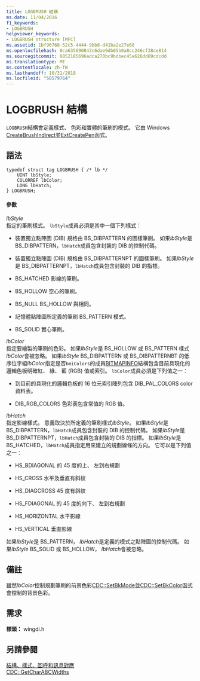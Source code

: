 ```yaml
---
title: LOGBRUSH 結構
ms.date: 11/04/2016
f1_keywords:
- LOGBRUSH
helpviewer_keywords:
- LOGBRUSH structure [MFC]
ms.assetid: 1bf96768-52c5-4444-9bb8-d41ba2e27e68
ms.openlocfilehash: 0ca635690843c6dae9db05b0a8cc246cf38ce814
ms.sourcegitcommit: 6052185696adca270bc9bdbec45a626dd89cdcdd
ms.translationtype: MT
ms.contentlocale: zh-TW
ms.lasthandoff: 10/31/2018
ms.locfileid: "50579764"
---
```

# <a name="logbrush-structure"></a>LOGBRUSH 結構

`LOGBRUSH`結構會定義樣式、 色彩和實體的筆刷的模式。 它由 Windows [CreateBrushIndirect](/windows/desktop/api/wingdi/nf-wingdi-createbrushindirect)並[ExtCreatePen](/windows/desktop/api/wingdi/nf-wingdi-extcreatepen)函式。

## <a name="syntax"></a>語法

```
typedef struct tag LOGBRUSH { /* lb */
    UINT lbStyle;
    COLORREF lbColor;
    LONG lbHatch;
} LOGBRUSH;
```

#### <a name="parameters"></a>參數

*lbStyle*<br/>
指定的筆刷樣式。 `lbStyle`成員必須是其中一個下列樣式：

- 裝置獨立點陣圖 (DIB) 規格由 BS_DIBPATTERN 的圖樣筆刷。 如果*lbStyle*是 BS_DIBPATTERN，`lbHatch`成員包含封裝的 DIB 的控制代碼。

- 裝置獨立點陣圖 (DIB) 規格由 BS_DIBPATTERNPT 的圖樣筆刷。 如果*lbStyle*是 BS_DIBPATTERNPT，`lbHatch`成員包含封裝的 DIB 的指標。

- BS_HATCHED 影線的筆刷。

- BS_HOLLOW 空心的筆刷。

- BS_NULL BS_HOLLOW 與相同。

- 記憶體點陣圖所定義的筆刷 BS_PATTERN 模式。

- BS_SOLID 實心筆刷。

*lbColor*<br/>
指定要繪製的筆刷的色彩。 如果*lbStyle*是 BS_HOLLOW 或 BS_PATTERN 樣式*lbColor*會被忽略。 如果*lbStyle* BS_DIBPATTERN 或 BS_DIBPATTERNBT 的低序位字組*lbColor*指定是否`bmiColors`的成員[BITMAPINFO](../../mfc/reference/bitmapinfo-structure.md)結構包含目前具現化的邏輯色板明確紅、 綠、 藍 (RGB) 值或索引。 `lbColor`成員必須是下列值之一：

- 到目前的具現化的邏輯色板的 16 位元索引陣列包含 DIB_PAL_COLORS color 資料表。

- DIB_RGB_COLORS 色彩表包含常值的 RGB 值。

*lbHatch*<br/>
指定影線樣式。 意義取決於所定義的筆刷樣式*lbStyle*。 如果*lbStyle*是 BS_DIBPATTERN，`lbHatch`成員包含封裝的 DIB 的控制代碼。 如果*lbStyle*是 BS_DIBPATTERNPT，`lbHatch`成員包含封裝的 DIB 的指標。 如果*lbStyle*是 BS_HATCHED，`lbHatch`成員指定用來建立的規劃線條的方向。 它可以是下列值之一：

- HS_BDIAGONAL 的 45 度的上、 左到右規劃

- HS_CROSS 水平及垂直有斜紋

- HS_DIAGCROSS 45 度有斜紋

- HS_FDIAGONAL 的 45 度的向下、 左到右規劃

- HS_HORIZONTAL 水平影線

- HS_VERTICAL 垂直影線

如果*lbStyle*是 BS_PATTERN， *lbHatch*是定義的模式之點陣圖的控制代碼。 如果*lbStyle* BS_SOLID 或 BS_HOLLOW， *lbHatch*會被忽略。

## <a name="remarks"></a>備註

雖然*lbColor*控制規劃筆刷的前景色彩[CDC::SetBkMode](../../mfc/reference/cdc-class.md#setbkmode)並[CDC::SetBkColor](../../mfc/reference/cdc-class.md#setbkcolor)函式會控制的背景色彩。

## <a name="requirements"></a>需求

**標頭：** wingdi.h

## <a name="see-also"></a>另請參閱

[結構、樣式、回呼和訊息對應](../../mfc/reference/structures-styles-callbacks-and-message-maps.md)<br/>
[CDC::GetCharABCWidths](../../mfc/reference/cdc-class.md#getcharabcwidths)

